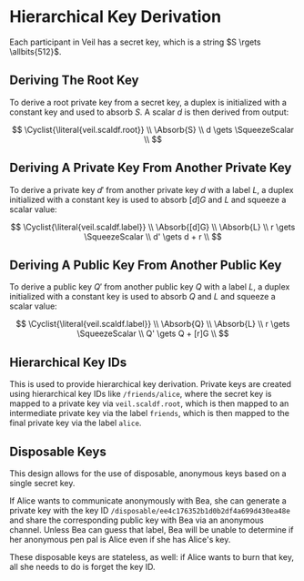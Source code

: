 # Hierarchical Key Derivation

Each participant in Veil has a secret key, which is a string $S \rgets \allbits{512}$.

## Deriving The Root Key

To derive a root private key from a secret key, a duplex is initialized with a constant key and used to absorb $S$. A
scalar $d$ is then derived from output:

$$
\Cyclist{\literal{veil.scaldf.root}} \\
\Absorb{S} \\
d \gets \SqueezeScalar \\
$$

## Deriving A Private Key From Another Private Key

To derive a private key $d'$ from another private key $d$ with a label $L$, a duplex initialized with a constant key is
used to absorb $[d]G$ and $L$ and squeeze a scalar value:

$$
\Cyclist{\literal{veil.scaldf.label}} \\
\Absorb{[d]G} \\
\Absorb{L} \\
r \gets \SqueezeScalar \\
d' \gets d + r \\
$$

## Deriving A Public Key From Another Public Key

To derive a public key $Q'$ from another public key $Q$ with a label $L$, a duplex initialized with a constant key is
used to absorb $Q$ and $L$ and squeeze a scalar value:

$$
\Cyclist{\literal{veil.scaldf.label}} \\
\Absorb{Q} \\
\Absorb{L} \\
r \gets \SqueezeScalar \\
Q' \gets Q + [r]G \\
$$

## Hierarchical Key IDs

This is used to provide hierarchical key derivation. Private keys are created using hierarchical key IDs like 
`/friends/alice`, where the secret key is mapped to a private key via `veil.scaldf.root`, which is then mapped to an
intermediate private key via the label `friends`, which is then mapped to the final private key via the label `alice`.

## Disposable Keys

This design allows for the use of disposable, anonymous keys based on a single secret key.

If Alice wants to communicate anonymously with Bea, she can generate a private key with the key
ID `/disposable/ee4c176352b1d0b2df4a699d430ea48e` and share the corresponding public key with Bea via an anonymous
channel. Unless Bea can guess that label, Bea will be unable to determine if her anonymous pen pal is Alice even if she
has Alice's key.

These disposable keys are stateless, as well: if Alice wants to burn that key, all she needs to do is forget the key ID.